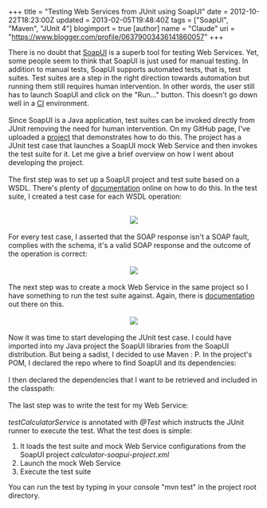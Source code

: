 +++
title = "Testing Web Services from JUnit using SoapUI"
date = 2012-10-22T18:23:00Z
updated = 2013-02-05T19:48:40Z
tags = ["SoapUI", "Maven", "JUnit 4"]
blogimport = true
[author]
	name = "Claude"
	uri = "https://www.blogger.com/profile/06379003436141860057"
+++

There is no doubt that <a href="http://www.soapui.org/">SoapUI</a> is a superb tool for testing Web Services. Yet, some people&nbsp;seem to think that SoapUI is&nbsp;just&nbsp;used for manual testing.&nbsp;In addition to manual tests, SoapUI supports automated tests, that is, test suites. Test suites are a step in the right direction towards automation but running them still requires human intervention. In other words, the user still has to launch SoapUI and click on the "Run..." button.&nbsp;This doesn't go down well in a&nbsp;<a href="http://en.wikipedia.org/wiki/Continuous_integration">CI</a> environment.<br /><br />Since SoapUI is a Java application, test suites can be invoked directly from JUnit removing the need for human intervention. On my GitHub page, I've uploaded a <a href="https://github.com/claudemamo/soapui-junit">project</a> that demonstrates how to do this. The project has a JUnit test case that launches a SoapUI mock Web Service and then invokes the test suite for it. Let me give a brief overview on how I went about developing the project.<br /><br />The first step was to set up a SoapUI project and test suite based on a WSDL.&nbsp;There's plenty of <a href="http://www.soapui.org/Functional-Testing/structuring-and-running-tests.html">documentation</a> online on how to do this. In the test suite, I created a test case for each WSDL operation:<br /><br /><div class="separator" style="clear: both; text-align: center;"><img style="max-width:50%" border="0" src="http://1.bp.blogspot.com/-E8Gm5gHhTQ8/UIOr6msI7PI/AAAAAAAAADk/aUTSXKzPQDg/s400/calculator-ws-test-suite.png"/></div><br />For every test case, I asserted that the SOAP response isn't a SOAP fault, complies with the schema, it's a valid SOAP response and the outcome of the operation is correct:<br /><br /><div class="separator" style="clear: both; text-align: center;"><img style="max-width:50%" border="0" src="http://2.bp.blogspot.com/-xsIDeASGSDA/UIOtkDZ-HvI/AAAAAAAAAD4/dzuz9_53nrI/s400/add-operation-test-case.png" /></div><div class="separator" style="clear: both; text-align: center;"><br /></div>The next step was to create a mock Web Service in the same project so I have something to run the test suite against. Again, there is <a href="http://www.soapui.org/Getting-Started/mock-services.html">documentation</a> out there on this.<br /><br /><div class="separator" style="clear: both; text-align: center;"><img style="max-width:50%" border="0" src="http://2.bp.blogspot.com/-3pfxvgi8E-w/UIPgEOx2nBI/AAAAAAAAAEI/A2b9rD42uVw/s400/mock-ws.png"/></div><br />Now it was time to start developing the JUnit test case. I could have imported into my Java project the SoapUI libraries from the SoapUI distribution. But being a sadist, I decided to use Maven : P.&nbsp;In the project's POM, I declared the repo where to find SoapUI and its dependencies:<br /><br /><script src="https://gist.github.com/claudemamo/3914958.js?file=pom-1.xml"></script> I then declared the dependencies that I want to be retrieved and included in the classpath:<br /><br /><script src="https://gist.github.com/claudemamo/3914958.js?file=pom-2.xml"></script> The last step was to write the test for my Web Service:<br /><br /><script src="https://gist.github.com/claudemamo/3914958.js?file=CalculatorServiceTestCase.java"></script><i> testCalculatorService</i> is annotated with <i>@Test</i> which instructs the JUnit runner to execute the test. What the test does is simple:<br /><ol><li>It loads the test suite and mock Web Service configurations from the SoapUI project <i>calculator-soapui-project.xml</i></li><li>Launch the mock Web Service</li><li>Execute the test suite</li></ol>You can run the test by typing in your console "mvn test" in the project root directory.
